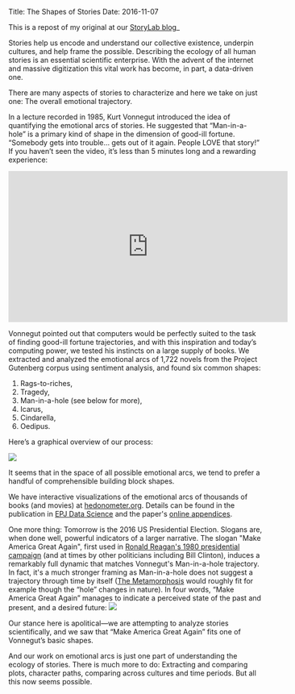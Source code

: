 Title: The Shapes of Stories
Date: 2016-11-07

This is a repost of my original at our [StoryLab blog](http://www.uvm.edu/storylab/2016/11/07/emotional-arcs/)_

Stories help us encode and understand our collective existence, underpin cultures, and help frame the possible. Describing the ecology of all human stories is an essential scientific enterprise. With the advent of the internet and massive digitization this vital work has become, in part, a data-driven one.

There are many aspects of stories to characterize and here we take on just one: The overall emotional trajectory.

In a lecture recorded in 1985, Kurt Vonnegut introduced the idea of quantifying the emotional arcs of stories. He suggested that “Man-in-a-hole” is a primary kind of shape in the dimension of good-ill fortune. “Somebody gets into trouble… gets out of it again. People LOVE that story!” If you haven’t seen the video, it’s less than 5 minutes long and a rewarding experience:

<iframe class="youtube-player" width="554" height="300" type="text/html" src="http://www.youtube.com/embed/oP3c1h8v2ZQ?version=3&amp;rel=1&amp;fs=1&amp;autohide=2&amp;showsearch=0&amp;showinfo=1&amp;iv_load_policy=1&amp;wmode=transparent" allowfullscreen="true" style="border:0;"></iframe>

Vonnegut pointed out that computers would be perfectly suited to the task of finding good-ill fortune trajectories, and with this inspiration and today’s computing power, we tested his instincts on a large supply of books. We extracted and analyzed the emotional arcs of 1,722 novels from the Project Gutenberg corpus using sentiment analysis, and found six common shapes:

1. Rags-to-riches,
2. Tragedy,
3. Man-in-a-hole (see below for more),
4. Icarus,
5. Cindarella,
6. Oedipus.

Here’s a graphical overview of our process:

<a href="http://www.uvm.edu/storylab/wp-content/uploads/paper-schematic-150.png"><img class="img-responsive" src="http://www.uvm.edu/storylab/wp-content/uploads/paper-schematic-150-760x1024.png"></a>

It seems that in the space of all possible emotional arcs, we tend to prefer a handful of comprehensible building block shapes.

We have interactive visualizations of the emotional arcs of thousands of books (and movies) at [hedonometer.org](http://hedonometer.org/books/v3/1777/). Details can be found in the publication in [EPJ Data Science](http://link.springer.com/article/10.1140%2Fepjds%2Fs13688-016-0093-1) and the paper's [online appendices](http://compstorylab.org/share/papers/reagan2016b/).

One more thing: Tomorrow is the 2016 US Presidential Election. Slogans are, when done well, powerful indicators of a larger narrative. The slogan "Make America Great Again", first used in [Ronald Reagan's 1980 presidential campaign](https://en.wikipedia.org/wiki/Make_America_Great_Again) (and at times by other politicians including Bill Clinton), induces a remarkably full dynamic that matches Vonnegut's Man-in-a-hole trajectory. In fact, it's a much stronger framing as Man-in-a-hole does not suggest a trajectory through time by itself ([The Metamorphosis](https://en.wikipedia.org/wiki/The_Metamorphosis) would roughly fit for example though the “hole” changes in nature). In four words, “Make America Great Again” manages to indicate a perceived state of the past and present, and a desired future:
<a href="http://www.uvm.edu/storylab/wp-content/uploads/make-_-great-again-cropped-002.jpeg"><img class="img-responsive" src="http://www.uvm.edu/storylab/wp-content/uploads/make-_-great-again-cropped-002-1024x489.jpeg"></a>

Our stance here is apolitical—we are attempting to analyze stories scientifically, and we saw that “Make America Great Again” fits one of Vonnegut’s basic shapes.

And our work on emotional arcs is just one part of understanding the ecology of stories.
There is much more to do: Extracting and comparing plots, character paths, comparing across cultures and time periods.
But all this now seems possible.
